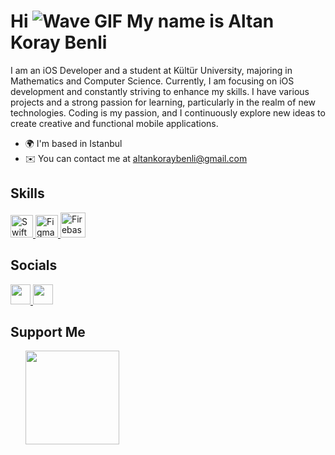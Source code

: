 # Hi ![Wave GIF](https://user-images.githubusercontent.com/18350557/176309783-0785949b-9127-417c-8b55-ab5a4333674e.gif) My name is Altan Koray Benli

I am an iOS Developer and a student at Kültür University, majoring in Mathematics and Computer Science. Currently, I am focusing on iOS development and constantly striving to enhance my skills. I have various projects and a strong passion for learning, particularly in the realm of new technologies. Coding is my passion, and I continuously explore new ideas to create creative and functional mobile applications.

* 🌍 I'm based in Istanbul
* ✉️ You can contact me at [altankoraybenli@gmail.com](mailto:altankoraybenli@gmail.com)

## Skills

<p align="left">
  <a href="https://developer.apple.com/swift/" target="_blank" rel="noreferrer">
    <img src="https://raw.githubusercontent.com/danielcranney/readme-generator/main/public/icons/skills/swift-colored.svg" width="36" height="36" alt="Swift" />
  </a>
  <a href="https://www.figma.com/" target="_blank" rel="noreferrer">
    <img src="https://raw.githubusercontent.com/danielcranney/readme-generator/main/public/icons/skills/figma-colored.svg" width="36" height="36" alt="Figma" />
  </a>
  <a href="https://firebase.google.com/" target="_blank" rel="noreferrer">
    <img src="https://skillicons.dev/icons?i=firebase" alt="Firebase" width="40" height="40"/>
  </a>
</p>


## Socials

<p align="left">
  <a href="https://www.github.com/altankorayy" target="_blank" rel="noreferrer">
    <img src="https://raw.githubusercontent.com/danielcranney/readme-generator/main/public/icons/socials/github.svg" width="32" height="32" />
  </a>
  <a href="https://www.linkedin.com/in/altan-koray-benli-47a490216/" target="_blank" rel="noreferrer">
    <img src="https://raw.githubusercontent.com/danielcranney/readme-generator/main/public/icons/socials/linkedin.svg" width="32" height="32" />
  </a>
</p>

## Support Me

<ul style="list-style-type: none; margin: 0;">
    <a href="https://www.buymeacoffee.com/altankoray">
      <img src="https://cdn.buymeacoffee.com/buttons/v2/default-yellow.png" width="150"/>
    </a>
  </li>
</ul>
